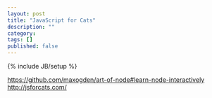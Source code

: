 ```yaml
---
layout: post
title: "JavaScript for Cats"
description: ""
category: 
tags: []
published: false
---
```

{% include JB/setup %}

<https://github.com/maxogden/art-of-node#learn-node-interactively>
<http://jsforcats.com/>